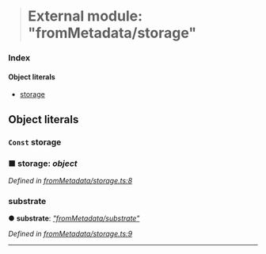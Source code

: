 > # External module: "fromMetadata/storage"

### Index

#### Object literals

* [storage](_frommetadata_storage_.md#const-storage)

## Object literals

### `Const` storage

### ■ **storage**: *object*

*Defined in [fromMetadata/storage.ts:8](https://github.com/polkadot-js/api/blob/68b07eb/packages/type-storage/src/fromMetadata/storage.ts#L8)*

###  substrate

● **substrate**: *["fromMetadata/substrate"](_frommetadata_substrate_.md)*

*Defined in [fromMetadata/storage.ts:9](https://github.com/polkadot-js/api/blob/68b07eb/packages/type-storage/src/fromMetadata/storage.ts#L9)*

___